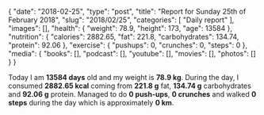{
    "date": "2018-02-25",
    "type": "post",
    "title": "Report for Sunday 25th of February 2018",
    "slug": "2018\/02\/25",
    "categories": [
        "Daily report"
    ],
    "images": [],
    "health": {
        "weight": 78.9,
        "height": 173,
        "age": 13584
    },
    "nutrition": {
        "calories": 2882.65,
        "fat": 221.8,
        "carbohydrates": 134.74,
        "protein": 92.06
    },
    "exercise": {
        "pushups": 0,
        "crunches": 0,
        "steps": 0
    },
    "media": {
        "books": [],
        "podcast": [],
        "youtube": [],
        "movies": [],
        "photos": []
    }
}

Today I am <strong>13584 days</strong> old and my weight is <strong>78.9 kg</strong>. During the day, I consumed <strong>2882.65 kcal</strong> coming from <strong>221.8 g</strong> fat, <strong>134.74 g</strong> carbohydrates and <strong>92.06 g</strong> protein. Managed to do <strong>0 push-ups</strong>, <strong>0 crunches</strong> and walked <strong>0 steps</strong> during the day which is approximately <strong>0 km</strong>.